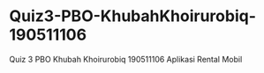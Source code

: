 # Quiz3-PBO-KhubahKhoirurobiq-190511106
Quiz 3 PBO Khubah Khoirurobiq 190511106 Aplikasi Rental Mobil
